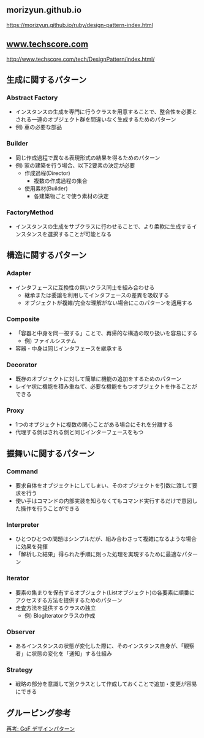 ## morizyun.github.io
https://morizyun.github.io/ruby/design-pattern-index.html

## www.techscore.com
http://www.techscore.com/tech/DesignPattern/index.html/

## 生成に関するパターン
### Abstract Factory
- インスタンスの生成を専門に行うクラスを用意することで、整合性を必要とされる一連のオブジェクト群を間違いなく生成するためのパターン
- 例) 車の必要な部品

### Builder
- 同じ作成過程で異なる表現形式の結果を得るためのパターン
- 例) 家の建築を行う場合、以下2要素の決定が必要
  - 作成過程(Director)
    - 複数の作成過程の集合
  - 使用素材(Builder)
    - 各建築物ごとで使う素材の決定

### FactoryMethod
- インスタンスの生成をサブクラスに行わせることで、より柔軟に生成するインスタンスを選択することが可能となる

## 構造に関するパターン
### Adapter
- インタフェースに互換性の無いクラス同士を組み合わせる
  - 継承または委譲を利用してインタフェースの差異を吸収する
  - オブジェクトが複雑/完全な理解がない場合にこのパターンを適用する

### Composite
- 「容器と中身を同一視する」ことで、再帰的な構造の取り扱いを容易にする
  - 例) ファイルシステム
- 容器・中身は同じインタフェースを継承する

### Decorator
- 既存のオブジェクトに対して簡単に機能の追加をするためのパターン
- レイヤ状に機能を積み重ねて、必要な機能をもつオブジェクトを作ることができる

### Proxy
- 1つのオブジェクトに複数の関心ことがある場合にそれを分離する
- 代理する側はされる側と同じインターフェースをもつ

## 振舞いに関するパターン
### Command
- 要求自体をオブジェクトにしてしまい、そのオブジェクトを引数に渡して要求を行う
- 使い手はコマンドの内部実装を知らなくてもコマンド実行するだけで意図した操作を行うことができる

### Interpreter
- ひとつひとつの問題はシンプルだが、組み合わさって複雑になるような場合に効果を発揮
- 「解析した結果」得られた手順に則った処理を実現するために最適なパターン

### Iterator
- 要素の集まりを保有するオブジェクト(Listオブジェクト)の各要素に順番にアクセスする方法を提供するためのパターン
- 走査方法を提供するクラスの独立
  - 例) BlogIteratorクラスの作成

### Observer
- あるインスタンスの状態が変化した際に、そのインスタンス自身が、「観察者」に状態の変化を「通知」する仕組み

### Strategy
- 戦略の部分を意識して別クラスとして作成しておくことで追加・変更が容易にできる

## グルーピング参考
[再考: GoF デザインパターン](https://qiita.com/irxground/items/d1f9cc447bafa8db2388)
